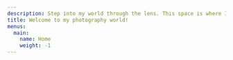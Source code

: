 ```yaml
---
description: Step into my world through the lens. This space is where I share moments captured in time. Enjoy :)
title: Welcome to my photography world!
menus:
  main:
    name: Home
    weight: -1
---
```

